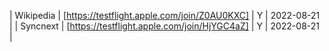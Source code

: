 | Wikipedia | [https://testflight.apple.com/join/Z0AU0KXC] | Y | 2022-08-21 |
| Syncnext | [https://testflight.apple.com/join/HjYGC4aZ] | Y | 2022-08-21 |
